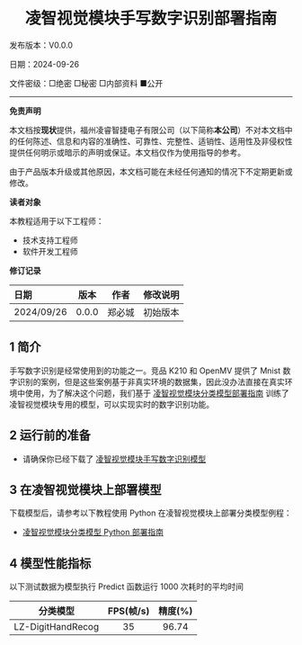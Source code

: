 <h1 align="center">凌智视觉模块手写数字识别部署指南</h1>

发布版本：V0.0.0

日期：2024-09-26

文件密级：□绝密 □秘密 □内部资料 ■公开  

---

**免责声明**  

本文档按**现状**提供，福州凌睿智捷电子有限公司（以下简称**本公司**）不对本文档中的任何陈述、信息和内容的准确性、可靠性、完整性、适销性、适用性及非侵权性提供任何明示或暗示的声明或保证。本文档仅作为使用指导的参考。  

由于产品版本升级或其他原因，本文档可能在未经任何通知的情况下不定期更新或修改。  

**读者对象**  

本教程适用于以下工程师：  

- 技术支持工程师  
- 软件开发工程师  

**修订记录**  

| **日期**   | **版本** | **作者** | **修改说明** |
| :--------- | -------- | -------- | ------------ |
| 2024/09/26 | 0.0.0    | 郑必城     | 初始版本     |

## 1 简介

手写数字识别是经常使用到的功能之一。竞品 K210 和 OpenMV 提供了 Mnist 数字识别的案例，但是这些案例基于非真实环境的数据集，因此没办法直接在真实环境中使用，为了解决这个问题，我们基于 [凌智视觉模块分类模型部署指南](../../vision/classification) 训练了凌智视觉模块专用的模型，可以实现实时的数字识别功能。

## 2 运行前的准备

- 请确保你已经下载了 [凌智视觉模块手写数字识别模型](https://gitee.com/LockzhinerAI/LockzhinerVisionModule/releases/download/v0.0.0/LZ-DigitHandRecog.rknn)

## 3 在凌智视觉模块上部署模型

下载模型后，请参考以下教程使用 Python 在凌智视觉模块上部署分类模型例程：

- [凌智视觉模块分类模型 Python 部署指南](./python)

## 4 模型性能指标

以下测试数据为模型执行 Predict 函数运行 1000 次耗时的平均时间

| 分类模型 | FPS(帧/s) | 精度(%) |
|:-------:|:----:|:----:|
|LZ-DigitHandRecog|35|96.74|
